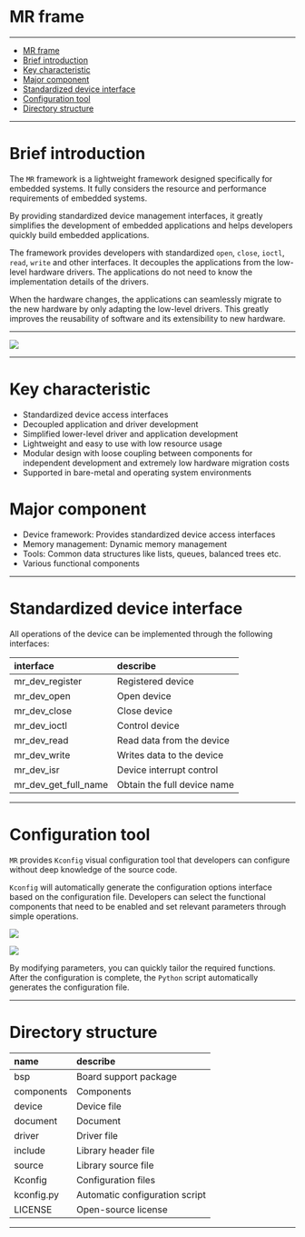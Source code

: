 # MR frame

 ----------

<!-- TOC -->
* [MR frame](#mr-frame)
* [Brief introduction](#brief-introduction)
* [Key characteristic](#key-characteristic)
* [Major component](#major-component)
* [Standardized device interface](#standardized-device-interface)
* [Configuration tool](#configuration-tool)
* [Directory structure](#directory-structure)
<!-- TOC -->

 ----------

# Brief introduction

The `MR` framework is a lightweight framework designed specifically for embedded systems. It fully considers the
resource and performance requirements of embedded systems.

By providing standardized device management interfaces, it greatly simplifies the development of embedded applications
and helps developers quickly build embedded applications.

The framework provides developers with standardized `open`, `close`, `ioctl`, `read`, `write` and other
interfaces. It decouples the applications from the low-level hardware drivers. The applications do not need to know the
implementation details of the drivers.

When the hardware changes, the applications can seamlessly migrate to the new hardware by only adapting the low-level
drivers. This greatly improves the reusability of software and its extensibility to new hardware.

 ----------

![](E:\Workspace\Clion\mr-library\mr-library\document\picture\README.png)

 ----------

# Key characteristic

- Standardized device access interfaces
- Decoupled application and driver development
- Simplified lower-level driver and application development
- Lightweight and easy to use with low resource usage
- Modular design with loose coupling between components for independent development and extremely low hardware migration
  costs
- Supported in bare-metal and operating system environments

# Major component

- Device framework: Provides standardized device access interfaces
- Memory management: Dynamic memory management
- Tools: Common data structures like lists, queues, balanced trees etc.
- Various functional components

 ----------

# Standardized device interface

All operations of the device can be implemented through the following interfaces:

| interface            | describe                    |
|:---------------------|:----------------------------|
| mr_dev_register      | Registered device           |
| mr_dev_open          | Open device                 |
| mr_dev_close         | Close device                |
| mr_dev_ioctl         | Control device              |
| mr_dev_read          | Read data from the device   |
| mr_dev_write         | Writes data to the device   |
| mr_dev_isr           | Device interrupt control    |
| mr_dev_get_full_name | Obtain the full device name |

 ----------

# Configuration tool

`MR` provides `Kconfig` visual configuration tool that developers can configure without deep knowledge of the source
code.

`Kconfig` will automatically generate the configuration options interface based on the configuration file. Developers
can select the functional components that need to be enabled and set relevant parameters through simple operations.

![](E:\Workspace\Clion\mr-library\mr-library\document\picture\README_Kconfig.png)

![](E:\Workspace\Clion\mr-library\mr-library\document\picture\README_Kconfig1.png)

By modifying parameters, you can quickly tailor the required functions. After the configuration is complete,
the `Python` script automatically generates the configuration file.

 ----------

# Directory structure

| name       | describe                       |
|:-----------|:-------------------------------|
| bsp        | Board support package          |
| components | Components                     |
| device     | Device file                    |
| document   | Document                       |
| driver     | Driver file                    |
| include    | Library header file            |
| source     | Library source file            |
| Kconfig    | Configuration files            |
| kconfig.py | Automatic configuration script |
| LICENSE    | Open-source license            |

 ----------